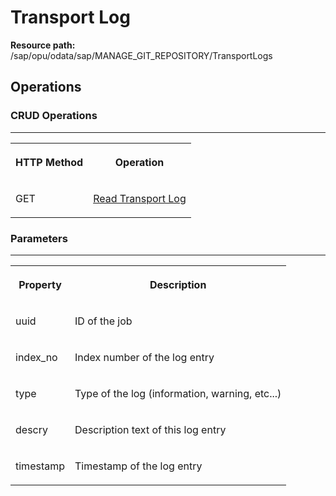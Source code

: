 <!-- loioed88be1c3d6447cda8315b9e21f50c4a -->

# Transport Log

**Resource path:** /sap/opu/odata/sap/MANAGE\_GIT\_REPOSITORY/TransportLogs



<a name="loioed88be1c3d6447cda8315b9e21f50c4a__section_zps_1q4_bpb"/>

## Operations



### CRUD Operations

****


<table>
<tr>
<th valign="top">

HTTP Method



</th>
<th valign="top">

Operation



</th>
</tr>
<tr>
<td valign="top">

GET



</td>
<td valign="top">

[Read Transport Log](read-transport-log-4446ee4.md)



</td>
</tr>
</table>



### Parameters

****


<table>
<tr>
<th valign="top">

Property



</th>
<th valign="top">

Description



</th>
</tr>
<tr>
<td valign="top">

uuid



</td>
<td valign="top">

ID of the job



</td>
</tr>
<tr>
<td valign="top">

index\_no



</td>
<td valign="top">

Index number of the log entry



</td>
</tr>
<tr>
<td valign="top">

type



</td>
<td valign="top">

Type of the log \(information, warning, etc...\)



</td>
</tr>
<tr>
<td valign="top">

descry



</td>
<td valign="top">

Description text of this log entry



</td>
</tr>
<tr>
<td valign="top">

timestamp



</td>
<td valign="top">

Timestamp of the log entry



</td>
</tr>
</table>

